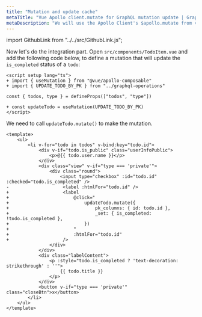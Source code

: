 ```yaml
---
title: "Mutation and update cache"
metaTitle: "Vue Apollo client.mutate for GraphQL mutation update | GraphQL Vue 3 Apollo Tutorial"
metaDescription: "We will use the Apollo Client's $apollo.mutate from vue-apollo as an example to modify existing data and update cache locally using readQuery and writeQuery and handle optimisticResponse"
---
```


import GithubLink from "../../src/GithubLink.js";

Now let's do the integration part. Open `src/components/TodoItem.vue` and add the following code below, to define a mutation that will update the `is_completed` status of a `todo`:

<GithubLink link="https://github.com/hasura/learn-graphql/blob/master/tutorials/frontend/vue-apollo/app-final/src/components/TodoItem.vue" text="src/components/TodoItem.vue" />


```vue
<script setup lang="ts">
+ import { useMutation } from "@vue/apollo-composable"
+ import { UPDATE_TODO_BY_PK } from "../graphql-operations"

const { todos, type } = defineProps(["todos", "type"])

+ const updateTodo = useMutation(UPDATE_TODO_BY_PK)
</script>
```

We need to call `updateTodo.mutate()` to make the mutation. 

```vue
<template>
    <ul>
        <li v-for="todo in todos" v-bind:key="todo.id">
            <div v-if="todo.is_public" class="userInfoPublic">
                <p>@{{ todo.user.name }}</p>
            </div>
            <div class="view" v-if="type === 'private'">
                <div class="round">
                    <input type="checkbox" :id="todo.id" :checked="todo.is_completed" />
-                    <label :htmlFor="todo.id" />
+                    <label
+                        @click="
+                            updateTodo.mutate({
+                                pk_columns: { id: todo.id },
+                                _set: { is_completed: !todo.is_completed },
+                            })
+                        "
+                        :htmlFor="todo.id"
+                    />
                </div>
            </div>
            <div class="labelContent">
                <p :style="todo.is_completed ? 'text-decoration: strikethrough' : ''">
                    {{ todo.title }}
                </p>
            </div>
            <button v-if="type === 'private'" class="closeBtn">x</button>
        </li>
    </ul>
</template>
```


